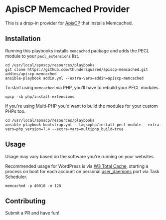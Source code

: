 # ApisCP Memcached Provider

This is a drop-in provider for [ApisCP](https://apiscp.com/) that installs Memcached.

## Installation

Running this playbooks installs `memcached` package and adds the PECL module to your `pecl_extensions` list.

```
cd /usr/local/apnscp/resources/playbooks
git clone https://github.com/thundersquared/apiscp-memcached.git addins/apiscp-memcached
ansible-playbook addin.yml --extra-vars=addin=apiscp-memcached
```

To start using `memcached` via PHP, you'll have to rebuild your PECL modules.

```
upcp -sb php/install-extensions
```

If you're using Multi-PHP you'd want to build the modules for your custom PHPs too.

```
cd /usr/local/apnscp/resources/playbooks
ansible-playbook bootstrap.yml --tags=php/install-pecl-module --extra-vars=php_version=7.4 --extra-vars=multiphp_build=true
```

## Usage

Usage may vary based on the software you're running on your websites.

Recommended usage for WordPress is via [W3 Total Cache](https://wordpress.org/plugins/w3-total-cache/), starting a process on boot for each account on personal [user_daemons](https://docs.apiscp.com/INSTALL/#recommended-configuration-settings) port via Task Scheduler.

```
memcached -p 40010 -m 128
```

## Contributing

Submit a PR and have fun!
